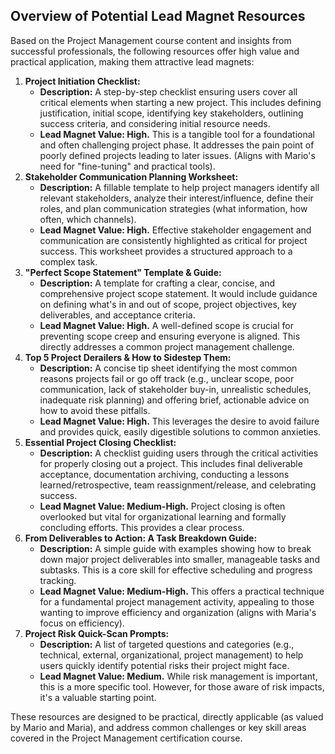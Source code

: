 ## **Overview of Potential Lead Magnet Resources**

Based on the Project Management course content and insights from successful professionals, the following resources offer high value and practical application, making them attractive lead magnets:

1. **Project Initiation Checklist:**  
   * **Description:** A step-by-step checklist ensuring users cover all critical elements when starting a new project. This includes defining justification, initial scope, identifying key stakeholders, outlining success criteria, and considering initial resource needs.  
   * **Lead Magnet Value: High.** This is a tangible tool for a foundational and often challenging project phase. It addresses the pain point of poorly defined projects leading to later issues. (Aligns with Mario's need for "fine-tuning" and practical tools).  
2. **Stakeholder Communication Planning Worksheet:**  
   * **Description:** A fillable template to help project managers identify all relevant stakeholders, analyze their interest/influence, define their roles, and plan communication strategies (what information, how often, which channels).  
   * **Lead Magnet Value: High.** Effective stakeholder engagement and communication are consistently highlighted as critical for project success. This worksheet provides a structured approach to a complex task.  
3. **"Perfect Scope Statement" Template & Guide:**  
   * **Description:** A template for crafting a clear, concise, and comprehensive project scope statement. It would include guidance on defining what's in and out of scope, project objectives, key deliverables, and acceptance criteria.  
   * **Lead Magnet Value: High.** A well-defined scope is crucial for preventing scope creep and ensuring everyone is aligned. This directly addresses a common project management challenge.  
4. **Top 5 Project Derailers & How to Sidestep Them:**  
   * **Description:** A concise tip sheet identifying the most common reasons projects fail or go off track (e.g., unclear scope, poor communication, lack of stakeholder buy-in, unrealistic schedules, inadequate risk planning) and offering brief, actionable advice on how to avoid these pitfalls.  
   * **Lead Magnet Value: High.** This leverages the desire to avoid failure and provides quick, easily digestible solutions to common anxieties.  
5. **Essential Project Closing Checklist:**  
   * **Description:** A checklist guiding users through the critical activities for properly closing out a project. This includes final deliverable acceptance, documentation archiving, conducting a lessons learned/retrospective, team reassignment/release, and celebrating success.  
   * **Lead Magnet Value: Medium-High.** Project closing is often overlooked but vital for organizational learning and formally concluding efforts. This provides a clear process.  
6. **From Deliverables to Action: A Task Breakdown Guide:**  
   * **Description:** A simple guide with examples showing how to break down major project deliverables into smaller, manageable tasks and subtasks. This is a core skill for effective scheduling and progress tracking.  
   * **Lead Magnet Value: Medium-High.** This offers a practical technique for a fundamental project management activity, appealing to those wanting to improve efficiency and organization (aligns with Maria's focus on efficiency).  
7. **Project Risk Quick-Scan Prompts:**  
   * **Description:** A list of targeted questions and categories (e.g., technical, external, organizational, project management) to help users quickly identify potential risks their project might face.  
   * **Lead Magnet Value: Medium.** While risk management is important, this is a more specific tool. However, for those aware of risk impacts, it's a valuable starting point.

These resources are designed to be practical, directly applicable (as valued by Mario and Maria), and address common challenges or key skill areas covered in the Project Management certification course.